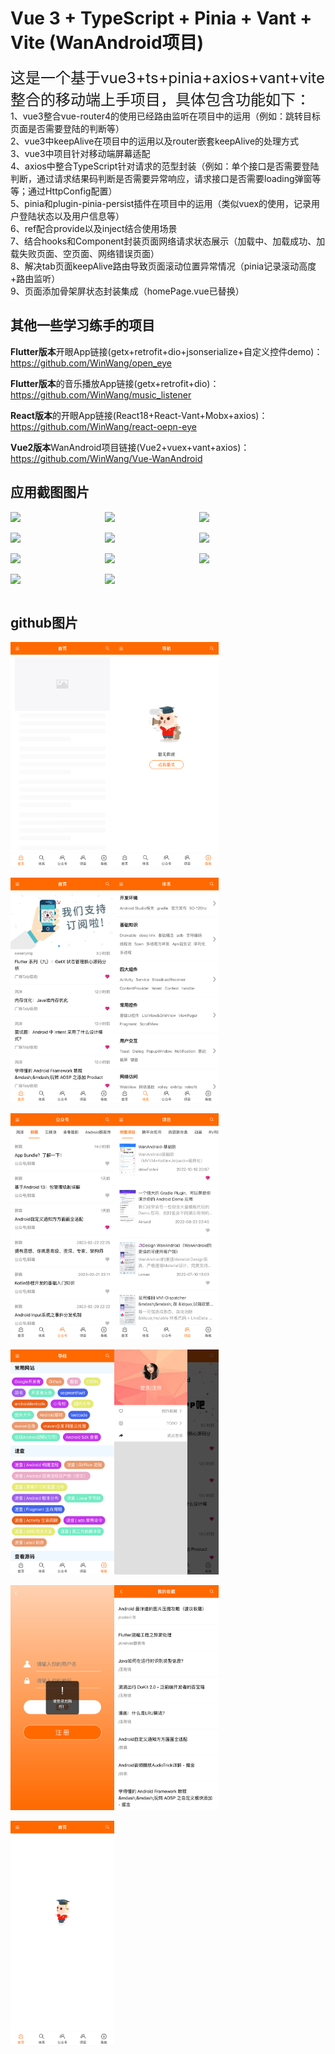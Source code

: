 # Vue 3 + TypeScript + Pinia + Vant + Vite (WanAndroid项目)

<font size=5>这是一个基于vue3+ts+pinia+axios+vant+vite整合的移动端上手项目，具体包含功能如下：</font><br>
1、vue3整合vue-router4的使用已经路由监听在项目中的运用（例如：跳转目标页面是否需要登陆的判断等）<br>
2、vue3中keepAlive在项目中的运用以及router嵌套keepAlive的处理方式<br>
3、vue3中项目针对移动端屏幕适配<br>
4、axios中整合TypeScript针对请求的范型封装（例如：单个接口是否需要登陆判断，通过请求结果码判断是否需要异常响应，请求接口是否需要loading弹窗等等；通过HttpConfig配置）<br>
5、pinia和plugin-pinia-persist插件在项目中的运用（类似vuex的使用，记录用户登陆状态以及用户信息等）<br>
6、ref配合provide以及inject结合使用场景<br>
7、结合hooks和Component封装页面网络请求状态展示（加载中、加载成功、加载失败页面、空页面、网络错误页面）<br>
8、解决tab页面keepAlive路由导致页面滚动位置异常情况（pinia记录滚动高度+路由监听）<br>
9、页面添加骨架屏状态封装集成（homePage.vue已替换）

## 其他一些学习练手的项目

**Flutter版本**开眼App链接(getx+retrofit+dio+jsonserialize+自定义控件demo)：https://github.com/WinWang/open_eye <br>

**Flutter版本**的音乐播放App链接(getx+retrofit+dio)：https://github.com/WinWang/music_listener <br>

**React版本**的开眼App链接(React18+React-Vant+Mobx+axios)：https://github.com/WinWang/react-oepn-eye <br>

**Vue2版本**WanAndroid项目链接(Vue2+vuex+vant+axios)：https://github.com/WinWang/Vue-WanAndroid <br>

## 应用截图图片 <br/>

<div style="display: flex; flex-direction: row">
<img src="https://s2.loli.net/2023/04/12/J3xp1bEDslWLu8c.png" width="30%">
<img src="https://s2.loli.net/2023/04/12/7OFd2nzrMioVSew.png" width="30%">
<img src="https://s2.loli.net/2023/04/12/mw5jpG3uCWKM7IP.png" width="30%">
</div>
<br/>

<div style="display: flex; flex-direction: row">
<img src="https://s2.loli.net/2023/04/12/aVH7Z4vYCr3iATg.png" width="30%">
<img src="https://s2.loli.net/2023/04/12/rI6gOPwBenyRtNV.png" width="30%">
<img src="https://s2.loli.net/2023/04/12/vpTXQaAVESs2KY7.png" width="30%">
</div>
<br/>

<div style="display: flex; flex-direction: row">
<img src="https://s2.loli.net/2023/04/12/hUYnG3BPxiSMWd6.png" width="30%">
<img src="https://s2.loli.net/2023/04/12/CfSrgLeT9MUqNjv.png" width="30%">
<img src="https://s2.loli.net/2023/04/12/Oj3JxmVv5N6HCiE.png" width="30%">
</div>
<br/>

<div style="display: flex; flex-direction: row">
<img src="https://s2.loli.net/2023/04/12/hdADNVEr8ZQocqb.png" width="30%">
<img src="https://s2.loli.net/2023/04/12/Zde5KQR7a1CcmzN.png" width="30%">
</div>
<br/>



## github图片 <br/>
<div style="display: flex; flex-direction: row">
<img src="https://github.com/WinWang/vue3-wanandroid/blob/master/screenShot/9.png" width="33%">
<img src="https://github.com/WinWang/vue3-wanandroid/blob/master/screenShot/10.png" width="33%">
</div>

<br/>

<div style="display: flex; flex-direction: row">
<img src="https://github.com/WinWang/vue3-wanandroid/blob/master/screenShot/1.png" width="33%">
<img src="https://github.com/WinWang/vue3-wanandroid/blob/master/screenShot/2.png" width="33%">
</div>

<br/>

<div style="display: flex; flex-direction: row">
<img src="https://github.com/WinWang/vue3-wanandroid/blob/master/screenShot/3.png" width="33%">
<img src="https://github.com/WinWang/vue3-wanandroid/blob/master/screenShot/4.png" width="33%">
</div>

<br/>

<div style="display: flex; flex-direction: row">
<img src="https://github.com/WinWang/vue3-wanandroid/blob/master/screenShot/5.png" width="33%">
<img src="https://github.com/WinWang/vue3-wanandroid/blob/master/screenShot/6.png" width="33%">
</div>

<br/>

<div style="display: flex; flex-direction: row">
<img src="https://github.com/WinWang/vue3-wanandroid/blob/master/screenShot/7.png" width="33%">
<img src="https://github.com/WinWang/vue3-wanandroid/blob/master/screenShot/8.png" width="33%">
</div>

<br/>

<div style="display: flex; flex-direction: row">
<img src="https://github.com/WinWang/vue3-wanandroid/blob/master/screenShot/11.png" width="33%">
</div>
